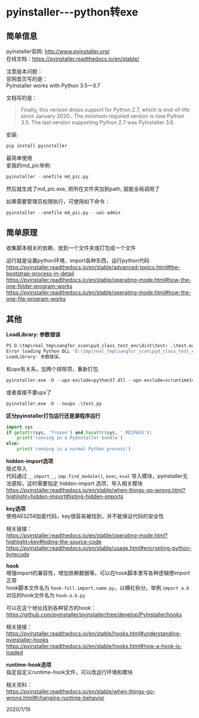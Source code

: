 # pyinstaller---python转exe

## 简单信息

pyinstaller官网: http://www.pyinstaller.org/  
在线文档：https://pyinstaller.readthedocs.io/en/stable/  

注意版本问题：  
官网首页写的是：  
PyInstaller works with Python 3.5—3.7  

文档写的是：  
> Finally, this version drops support for Python 2.7, which is end-of-life since January 2020.. The minimum required version is now Python 3.5. The last version supporting Python 2.7 was PyInstaller 3.6.  

安装:  
```r
pip install pyinstaller
```

最简单使用  
拿我的md_pic举例:  
```r
pyinstaller --onefile md_pic.py
```

然后就生成了md_pic.exe, 把所在文件夹加到path, 就能全局调用了  

如果需要管理员权限执行，可使用如下命令：  
```r
pyinstaller --onefile md_pic.py --uac-admin
```


## 简单原理
收集脚本相关的依赖，放到一个文件夹或打包成一个文件  

运行就是设置python环境，import各种东西，运行python代码  
https://pyinstaller.readthedocs.io/en/stable/advanced-topics.html#the-bootstrap-process-in-detail  
https://pyinstaller.readthedocs.io/en/stable/operating-mode.html#how-the-one-folder-program-works  
https://pyinstaller.readthedocs.io/en/stable/operating-mode.html#how-the-one-file-program-works  


## 其他
**LoadLibrary: 参数错误**    
```r
PS D:\tmp\real_tmp\sangfor_scan\pyd_class_test_enc\dist\test> .\test.exe
Error loading Python DLL 'D:\tmp\real_tmp\sangfor_scan\pyd_class_test_enc\dist\test\python37.dll'.
LoadLibrary: 参数错误。
```

和upx有关系，加两个排除项，重新打包  
```r
pyinstaller.exe -D --upx-exclude=python37.dll --upx-exclude=vcruntime140.dll .\test.py
```

或者直接不要upx了  
```r
pyinstaller.exe -D --noupx .\test.py
```


**区分pyinstaller打包运行还是源程序运行**  
```python
import sys
if getattr(sys, 'frozen') and hasattr(sys, '_MEIPASS'):
    print('running in a PyInstaller bundle')
else:
    print('running in a normal Python process')
```


**hidden-import选项**  
隐式导入  
代码通过 `__import__`, `imp.find_module()`, `exec`, `eval` 导入模块，pyinstaller无法感知，这时需要指定 hidden-import 选项，导入相关模块  
https://pyinstaller.readthedocs.io/en/stable/when-things-go-wrong.html?highlight=hidden-import#listing-hidden-imports  


**key选项**  
使用AES256加密代码，key很容易被找到，并不能保证代码的安全性  

相关链接：  
https://pyinstaller.readthedocs.io/en/stable/operating-mode.html?highlight=key#hiding-the-source-code  
https://pyinstaller.readthedocs.io/en/stable/usage.html#encrypting-python-bytecode  


**hook**  
增强import的兼容性，增加依赖数据等。可以在hook脚本里写各种逻辑使import正常  
hook脚本文件名为 `hook-full.import.name.py`，以横杠拆分，举例 `import a.b` 对应的hook文件名为 `hook-a.b.py`  

可以在这个地址找到各种官方的hook：  
https://github.com/pyinstaller/pyinstaller/tree/develop/PyInstaller/hooks  

相关链接：  
https://pyinstaller.readthedocs.io/en/stable/hooks.html#understanding-pyinstaller-hooks  
https://pyinstaller.readthedocs.io/en/stable/hooks.html#how-a-hook-is-loaded  


**runtime-hook选项**  
指定自定义runtime-hook文件，可以改运行环境和模块  

相关资料：  
https://pyinstaller.readthedocs.io/en/stable/when-things-go-wrong.html#changing-runtime-behavior  


2020/1/19  
